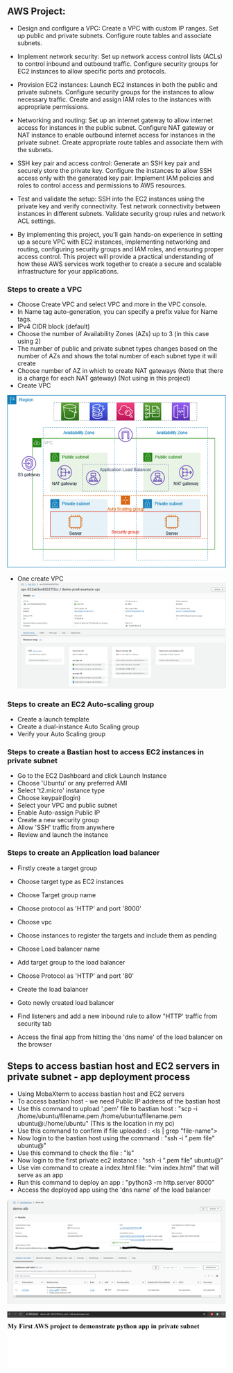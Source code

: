 ## AWS Project:

- Design and configure a VPC: Create a VPC with custom IP ranges. Set up public and private subnets. Configure route tables and associate subnets.

- Implement network security: Set up network access control lists (ACLs) to control inbound and outbound traffic. Configure security groups for EC2 instances to allow specific ports and protocols.

- Provision EC2 instances: Launch EC2 instances in both the public and private subnets. Configure security groups for the instances to allow necessary traffic. Create and assign IAM roles to the instances with appropriate permissions.

- Networking and routing: Set up an internet gateway to allow internet access for instances in the public subnet. Configure NAT gateway or NAT instance to enable outbound internet access for instances in the private subnet. Create appropriate route tables and associate them with the subnets.

- SSH key pair and access control: Generate an SSH key pair and securely store the private key. Configure the instances to allow SSH access only with the generated key pair. Implement IAM policies and roles to control access and permissions to AWS resources.

- Test and validate the setup: SSH into the EC2 instances using the private key and verify connectivity. Test network connectivity between instances in different subnets. Validate security group rules and network ACL settings.

- By implementing this project, you'll gain hands-on experience in setting up a secure VPC with EC2 instances, implementing networking and routing, configuring security groups and IAM roles, and ensuring proper access control. This project will provide a practical understanding of how these AWS services work together to create a secure and scalable infrastructure for your applications.



### Steps to create a VPC

- Choose Create VPC and select VPC and more in the VPC console. 
- In Name tag auto-generation, you can specify a prefix value for Name tags. 
- IPv4 CIDR block (default)
- Choose the number of Availability Zones (AZs) up to 3 (in this case using 2)
- The number of public and private subnet types changes based on the number of AZs and shows the total number of each subnet type it    will create
- Choose number of AZ in which to create NAT gateways (Note that there is a charge for each NAT gateway) (Not using in this project) 
- Create VPC 

![alt text](image.png)

- One create VPC
![alt text](image-7.png)


### Steps to create an EC2 Auto-scaling group
+ Create a launch template
+ Create a dual-instance Auto Scaling group
+ Verify your Auto Scaling group


### Steps to create a Bastian host to access EC2 instances in private subnet
- Go to the EC2 Dashboard and click Launch Instance
- Choose 'Ubuntu' or any preferred AMI
- Select 't2.micro' instance type 
- Choose keypair(login)
- Select your VPC and public subnet
- Enable Auto-assign Public IP
- Create a new security group 
- Allow 'SSH' traffic from anywhere
- Review and launch the instance

### Steps to create an Application load balancer
- Firstly create a target group
- Choose target type as EC2 instances
- Choose Target group name
- Choose protocol as 'HTTP' and port '8000'
- Choose vpc 
- Choose instances to register the targets and include them as pending

- Choose Load balancer name
- Add target group to the load balancer
- Choose Protocol as 'HTTP' and port '80' 
- Create the load balancer
- Goto newly created load balancer
- Find listeners and add a new inbound rule to allow "HTTP' traffic from security tab
- Access the final app from hitting the 'dns name' of the load balancer on the browser

## Steps to access bastian host and EC2 servers in private subnet - app deployment process
- Using MobaXterm to access bastian host and EC2 servers
- To access bastian host - we need Public IP address of the bastian host
- Use this command to upload '.pem' file to bastian host : "scp -i /home/ubuntu/filename.pem /home/ubuntu/filename.pem ubuntu@<PublicIP>:/home/ubuntu" (This is the location in my pc)
- Use this command to confirm if file uploaded : <ls | grep "file-name">
- Now login to the bastian host using the command : "ssh -i ".pem file" ubuntu@<publicIP>"
- Use this command to check the file : "ls"
- Now login to the first private ec2 instance : "ssh -i ".pem file" ubuntu@<privateIP>"
- Use vim command to create a index.html file: "vim index.html" that will serve as an app
- Run this command to deploy an app : "python3 -m http.server 8000"
- Access the deployed app using the 'dns name' of the load balancer

![alt text](image-6.png)

![alt text](image-5.png)
 











